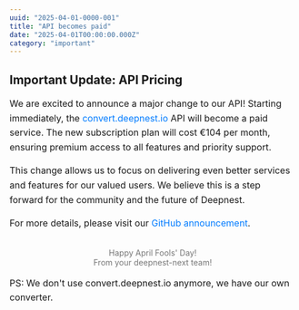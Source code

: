 ```yaml
---
uuid: "2025-04-01-0000-001"
title: "API becomes paid"
date: "2025-04-01T00:00:00.000Z"
category: "important"
---
```


## Important Update: API Pricing

<p style="font-size: 16px; line-height: 1.6; margin-bottom: 15px;">
We are excited to announce a major change to our API! Starting immediately, the <a href="https://convert.deepnest.io" target="_blank" style="color: #007bff; text-decoration: none;">convert.deepnest.io</a> API will become a paid service. The new subscription plan will cost €104 per month, ensuring premium access to all features and priority support.</p>

<p style="font-size: 16px; line-height: 1.6; margin-bottom: 15px;">
This change allows us to focus on delivering even better services and features for our valued users. We believe this is a step forward for the community and the future of Deepnest.</p>

<p style="font-size: 16px; line-height: 1.6; margin-bottom: 15px;">
For more details, please visit our <a href="https://github.com/deepnest-next/deepnest/issues/104" target="_blank" style="color: #007bff; text-decoration: none;">GitHub announcement</a>.</p>

<p style="font-size: 14px; color: #777; text-align: center; margin-top: 30px;">Happy April Fools' Day!<br>From your deepnest-next team!</p>

<p style="font-size: 16px; line-height: 1.6; margin-bottom: 15px;">
PS: We don't use convert.deepnest.io anymore, we have our own converter.</p>
